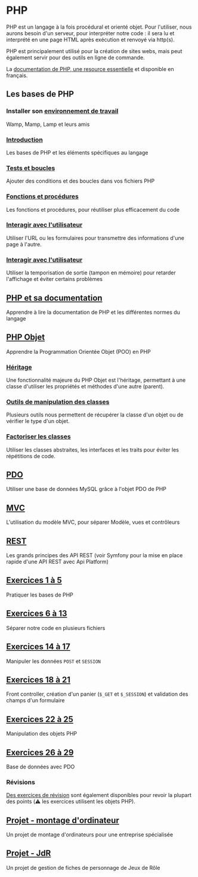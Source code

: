 # PHP

PHP est un langage à la fois procédural et orienté objet. 
Pour l'utiliser, nous aurons besoin d'un serveur, pour interpréter notre code : il sera lu et interprété en une page HTML après exécution et renvoyé via http(s).

PHP est principalement utilisé pour la création de sites webs, mais peut également servir pour des outils en ligne de commande.

La [documentation de PHP, une resource essentielle](https://www.php.net/manual/fr/) et disponible en français.

## Les bases de PHP

### Installer son [environnement de travail](00-environnement.md)

Wamp, Mamp, Lamp et leurs amis

### [Introduction](01-bases.md)

Les bases de PHP et les éléments spécifiques au langage

### [Tests et boucles](02-tests-et-boucles.md)

Ajouter des conditions et des boucles dans vos fichiers PHP

### [Fonctions et procédures](03-fonctions.md)

Les fonctions et procédures, pour réutiliser plus efficacement du code

### [Interagir avec l'utilisateur](04-user.md)

Utiliser l'URL ou les formulaires pour transmettre des informations d'une page à l'autre.

### [Interagir avec l'utilisateur](05-temporisation-de-sortie.md)

Utiliser la temporisation de sortie (tampon en mémoire) pour retarder l'affichage et éviter certains problèmes

## [PHP et sa documentation](10-doc.md)

Apprendre à lire la documentation de PHP et les différentes normes du langage

## [PHP Objet](20-objet.md)

Apprendre la Programmation Orientée Objet (POO) en PHP

### [Héritage](21-heritage.md)

Une fonctionnalité majeure du PHP Objet est l'héritage, permettant à une classe d'utiliser les propriétés et méthodes d'une autre (parent).

### [Outils de manipulation des classes](22-outils.md)

Plusieurs outils nous permettent de récupérer la classe d'un objet ou de vérifier le type d'un objet. 

### [Factoriser les classes](23-factorize.md)

Utiliser les classes abstraites, les interfaces et les traits pour éviter les répétitions de code.

## [PDO](30-pdo.md)

Utiliser une base de données MySQL grâce à l'objet PDO de PHP

## [MVC](40-mvc.md)

L'utilisation du modèle MVC, pour séparer Modèle, vues et contrôleurs

## [REST](50-rest.md)

Les grands principes des API REST (voir Symfony pour la mise en place rapide d'une API REST avec Api Platform)




## [Exercices 1 à 5](80-bases.md)

Pratiquer les bases de PHP

## [Exercices 6 à 13](81-multiple-files.md)

Séparer notre code en plusieurs fichiers

## [Exercices 14 à 17](82-post-session.md)

Manipuler les données `POST` et `SESSION`

## [Exercices 18 à 21](83-cart-get-session.md)

Front controller, création d'un panier (`$_GET` et `$_SESSION`) et validation des champs d'un formulaire

## [Exercices 22 à 25](84-objects.md)

Manipulation des objets PHP

## [Exercices 26 à 29](85-bdd-pdo.md)

Base de données avec PDO

### Révisions

[Des exercices de révision](https://github.com/Dreeckan/exercices-php/blob/main/revisions.md) sont également disponibles pour revoir la plupart des points (:warning: les exercices utilisent les objets PHP).

## [Projet - montage d'ordinateur](91-computer-preparation.md)

Un projet de montage d'ordinateurs pour une entreprise spécialisée

## [Projet - JdR](92-jdr.md)

Un projet de gestion de fiches de personnage de Jeux de Rôle
